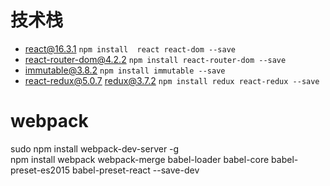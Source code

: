 # 技术栈
+ react@16.3.1  `npm install  react react-dom --save`  
+ react-router-dom@4.2.2 `npm install react-router-dom --save`  
+ immutable@3.8.2 `npm install immutable --save`  
+ react-redux@5.0.7 redux@3.7.2   `npm install redux react-redux --save`  





# webpack
sudo npm install webpack-dev-server -g  
npm install webpack webpack-merge babel-loader babel-core babel-preset-es2015 babel-preset-react  --save-dev  



